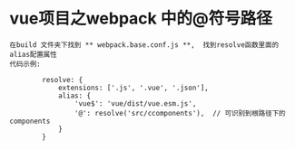 # vue项目之webpack 中的@符号路径
 >
	在build 文件夹下找到 ** webpack.base.conf.js **,  找到resolve函数里面的 alias配置属性
	代码示例:
```
		resolve: {
			extensions: ['.js', '.vue', '.json'],
			alias: {
				'vue$': 'vue/dist/vue.esm.js',
				'@': resolve('src/ccomponents'),  // 可识别到根路径下的components
			}
		}
```
